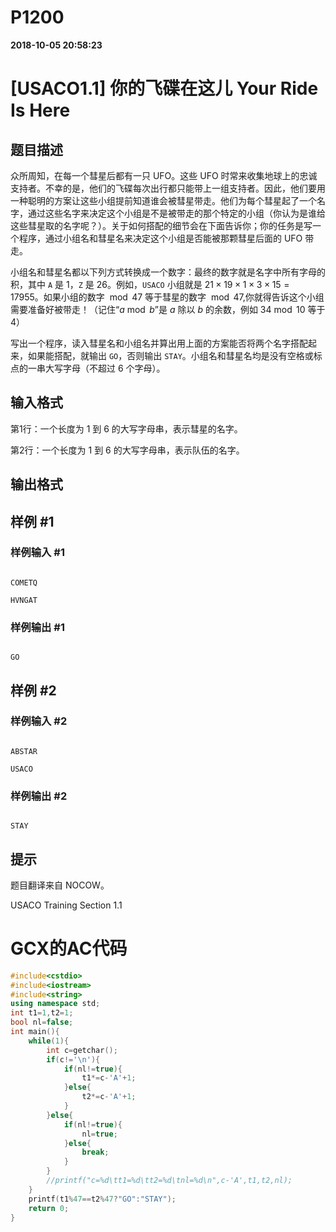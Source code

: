 
# P1200

**2018-10-05 20:58:23**
    
# [USACO1.1] 你的飞碟在这儿 Your Ride Is Here

## 题目描述

众所周知，在每一个彗星后都有一只 UFO。这些 UFO 时常来收集地球上的忠诚支持者。不幸的是，他们的飞碟每次出行都只能带上一组支持者。因此，他们要用一种聪明的方案让这些小组提前知道谁会被彗星带走。他们为每个彗星起了一个名字，通过这些名字来决定这个小组是不是被带走的那个特定的小组（你认为是谁给这些彗星取的名字呢？）。关于如何搭配的细节会在下面告诉你；你的任务是写一个程序，通过小组名和彗星名来决定这个小组是否能被那颗彗星后面的 UFO 带走。


小组名和彗星名都以下列方式转换成一个数字：最终的数字就是名字中所有字母的积，其中 $\texttt A$ 是 $1$，$\texttt Z$ 是 $26$。例如，$\texttt{USACO}$ 小组就是 $21 \times 19 \times 1 \times 3 \times 15=17955$。如果小组的数字 $\bmod 47$ 等于彗星的数字 $\bmod 47$,你就得告诉这个小组需要准备好被带走！（记住“$a \bmod b$”是 $a$ 除以 $b$ 的余数，例如 $34 \bmod 10$ 等于 $4$）


写出一个程序，读入彗星名和小组名并算出用上面的方案能否将两个名字搭配起来，如果能搭配，就输出 `GO`，否则输出 `STAY`。小组名和彗星名均是没有空格或标点的一串大写字母（不超过 $6$ 个字母）。

## 输入格式

第1行：一个长度为 $1$ 到 $6$ 的大写字母串，表示彗星的名字。

第2行：一个长度为 $1$ 到 $6$ 的大写字母串，表示队伍的名字。

## 输出格式

## 样例 #1

### 样例输入 #1

```
COMETQ
HVNGAT
```

### 样例输出 #1

```
GO
```

## 样例 #2

### 样例输入 #2

```
ABSTAR
USACO
```

### 样例输出 #2

```
STAY
```

## 提示

题目翻译来自 NOCOW。

USACO Training Section 1.1

# GCX的AC代码
```cpp
#include<cstdio>
#include<iostream>
#include<string>
using namespace std;
int t1=1,t2=1;
bool nl=false;
int main(){
	while(1){
		int c=getchar();
		if(c!='\n'){
			if(nl!=true){
				t1*=c-'A'+1;
			}else{
				t2*=c-'A'+1;
			}
		}else{
			if(nl!=true){
				nl=true;
			}else{
				break;
			}
		}
		//printf("c=%d\tt1=%d\tt2=%d\tnl=%d\n",c-'A',t1,t2,nl);
	}
	printf(t1%47==t2%47?"GO":"STAY");
	return 0;
}
			

```


